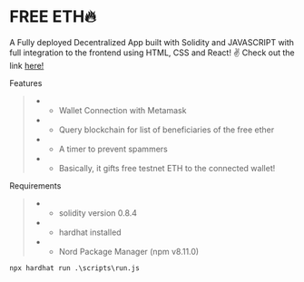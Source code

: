 # FREE ETH:fire:

A Fully deployed Decentralized App built with Solidity and JAVASCRIPT with full integration to the frontend using HTML, CSS and React! :v:
Check out the link [here!](https://geteth.darekingx.repl.co/)

Features
> * - Wallet Connection with Metamask <br/>
> * - Query blockchain for list of beneficiaries of the free ether <br/>
> * - A timer to prevent spammers <br/>
> * - Basically, it gifts free testnet ETH  to the connected wallet! <br/>


Requirements
> * - solidity version 0.8.4 <br/>
> * - hardhat installed <br/>
> * - Nord Package Manager (npm v8.11.0) <br/>

```Command
npx hardhat run .\scripts\run.js
```
